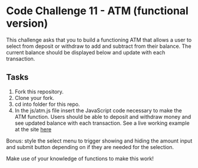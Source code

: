 # Code Challenge 11 - ATM (functional version)

This challenge asks that you to build a functioning ATM that allows a user to select from deposit or withdraw to add and subtract from their balance. The current balance should be displayed below and update with each transaction.

## Tasks

1. Fork this repository.
2. Clone your fork.
3. cd into folder for this repo.
4. In the js/atm.js file insert the JavaScript code necessary to make the ATM function. Users should be able to deposit and withdraw money and see updated balance with each transaction. See a live working example at the site [here](http://learn-co-curriculum.github.io/js-atm-function-based/)


Bonus: style the select menu to trigger showing and hiding the amount input and submit button depending on if they are needed for the selection.

Make use of your knowledge of functions to make this work!
